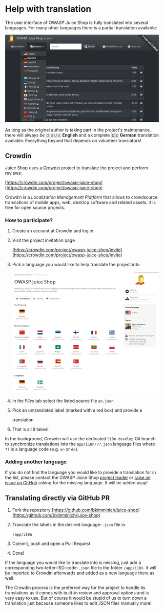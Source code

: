 # Help with translation

The user interface of OWASP Juice Shop is fully translated into several languages. For many other languages there is a partial translation available:

![Language selection dropdown](../.gitbook/assets/languages.png)

As long as the original author is taking part in the project's maintenance, there will always be :uk::us: **English** and a complete :de: **German** translation available. Everything beyond that depends on volunteer translators!

## Crowdin

Juice Shop uses a [Crowdin](https://crowdin.com) project to translate the project and perform reviews:

[https://crowdin.com/project/owasp-juice-shop](https://crowdin.com/project/owasp-juice-shop)

Crowdin is a _Localization Management Platform_ that allows to crowdsource translations of mobile apps, web, desktop software and related assets. It is free for open source projects.

### How to participate?

1. Create an account at Crowdin and log in.
2. Visit the project invitation page

   [https://crowdin.com/project/owasp-juice-shop/invite](https://crowdin.com/project/owasp-juice-shop/invite)

3. Pick a language you would like to help translate the project into

   ![Crowdin project page](../.gitbook/assets/crowdin_project.png)

4. In the _Files_ tab select the listed source file `en.json`
5. Pick an untranslated label \(marked with a red box\) and provide a

   translation

6. That is all it takes!

In the background, Crowdin will use the dedicated `l10n_develop` Git branch to synchronize translations into the `app/i18n/??.json` language files where `??` is a language code \(e.g. `en` or `de`\).

### Adding another language

If you do not find the language you would like to provide a translation for in the list, please contact the OWASP Juice Shop [project leader](mailto:bjoern.kimminich@owasp.org) or [raise an issue on GitHub](https://github.com/bkimminich/juice-shop/issues/new) asking for the missing language. It will be added asap!

## Translating directly via GitHub PR

1. Fork the repository [https://github.com/bkimminich/juice-shop](https://github.com/bkimminich/juice-shop)
2. Translate the labels in the desired language-`.json` file in

   `/app/i18n`

3. Commit, push and open a Pull Request
4. Done!

If the language you would like to translate into is missing, just add a corresponding two-letter-ISO-code-`.json` file to the folder `/app/i18n`. It will be imported to Crowdin afterwards and added as a new language there as well.

The Crowdin process is the preferred way for the project to handle its translations as it comes with built-in review and approval options and is very easy to use. But of course it would be stupid of us to turn down a translation just because someone likes to edit JSON files manually more!

